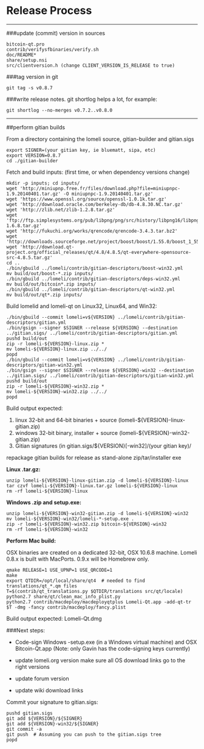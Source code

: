 Release Process
====================

* * *

###update (commit) version in sources


	bitcoin-qt.pro
	contrib/verifysfbinaries/verify.sh
	doc/README*
	share/setup.nsi
	src/clientversion.h (change CLIENT_VERSION_IS_RELEASE to true)

###tag version in git

	git tag -s v0.8.7

###write release notes. git shortlog helps a lot, for example:

	git shortlog --no-merges v0.7.2..v0.8.0

* * *

##perform gitian builds

 From a directory containing the lomeli source, gitian-builder and gitian.sigs
  
	export SIGNER=(your gitian key, ie bluematt, sipa, etc)
	export VERSION=0.8.7
	cd ./gitian-builder

 Fetch and build inputs: (first time, or when dependency versions change)

	mkdir -p inputs; cd inputs/
	wget 'http://miniupnp.free.fr/files/download.php?file=miniupnpc-1.9.20140401.tar.gz' -O miniupnpc-1.9.20140401.tar.gz'
	wget 'https://www.openssl.org/source/openssl-1.0.1k.tar.gz'
	wget 'http://download.oracle.com/berkeley-db/db-4.8.30.NC.tar.gz'
	wget 'http://zlib.net/zlib-1.2.8.tar.gz'
	wget 'ftp://ftp.simplesystems.org/pub/libpng/png/src/history/libpng16/libpng-1.6.8.tar.gz'
	wget 'http://fukuchi.org/works/qrencode/qrencode-3.4.3.tar.bz2'
	wget 'http://downloads.sourceforge.net/project/boost/boost/1.55.0/boost_1_55_0.tar.bz2'
	wget 'http://download.qt-project.org/official_releases/qt/4.8/4.8.5/qt-everywhere-opensource-src-4.8.5.tar.gz'
	cd ..
	./bin/gbuild ../lomeli/contrib/gitian-descriptors/boost-win32.yml
	mv build/out/boost-*.zip inputs/
	./bin/gbuild ../lomeli/contrib/gitian-descriptors/deps-win32.yml
	mv build/out/bitcoin*.zip inputs/
	./bin/gbuild ../lomeli/contrib/gitian-descriptors/qt-win32.yml
	mv build/out/qt*.zip inputs/

 Build lomelid and lomeli-qt on Linux32, Linux64, and Win32:
  
	./bin/gbuild --commit lomeli=v${VERSION} ../lomeli/contrib/gitian-descriptors/gitian.yml
	./bin/gsign --signer $SIGNER --release ${VERSION} --destination ../gitian.sigs/ ../lomeli/contrib/gitian-descriptors/gitian.yml
	pushd build/out
	zip -r lomeli-${VERSION}-linux.zip *
	mv lomeli-${VERSION}-linux.zip ../../
	popd
	./bin/gbuild --commit lomeli=v${VERSION} ../lomeli/contrib/gitian-descriptors/gitian-win32.yml
	./bin/gsign --signer $SIGNER --release ${VERSION}-win32 --destination ../gitian.sigs/ ../lomeli/contrib/gitian-descriptors/gitian-win32.yml
	pushd build/out
	zip -r lomeli-${VERSION}-win32.zip *
	mv lomeli-${VERSION}-win32.zip ../../
	popd

  Build output expected:

  1. linux 32-bit and 64-bit binaries + source (lomeli-${VERSION}-linux-gitian.zip)
  2. windows 32-bit binary, installer + source (lomeli-${VERSION}-win32-gitian.zip)
  3. Gitian signatures (in gitian.sigs/${VERSION}[-win32]/(your gitian key)/

repackage gitian builds for release as stand-alone zip/tar/installer exe

**Linux .tar.gz:**

	unzip lomeli-${VERSION}-linux-gitian.zip -d lomeli-${VERSION}-linux
	tar czvf lomeli-${VERSION}-linux.tar.gz lomeli-${VERSION}-linux
	rm -rf lomeli-${VERSION}-linux

**Windows .zip and setup.exe:**

	unzip lomeli-${VERSION}-win32-gitian.zip -d lomeli-${VERSION}-win32
	mv lomeli-${VERSION}-win32/lomeli-*-setup.exe .
	zip -r lomeli-${VERSION}-win32.zip bitcoin-${VERSION}-win32
	rm -rf lomeli-${VERSION}-win32

**Perform Mac build:**

  OSX binaries are created on a dedicated 32-bit, OSX 10.6.8 machine.
  Lomeli 0.8.x is built with MacPorts.  0.9.x will be Homebrew only.

	qmake RELEASE=1 USE_UPNP=1 USE_QRCODE=1
	make
	export QTDIR=/opt/local/share/qt4  # needed to find translations/qt_*.qm files
	T=$(contrib/qt_translations.py $QTDIR/translations src/qt/locale)
	python2.7 share/qt/clean_mac_info_plist.py
	python2.7 contrib/macdeploy/macdeployqtplus Lomeli-Qt.app -add-qt-tr $T -dmg -fancy contrib/macdeploy/fancy.plist

 Build output expected: Lomeli-Qt.dmg

###Next steps:

* Code-sign Windows -setup.exe (in a Windows virtual machine) and
  OSX Bitcoin-Qt.app (Note: only Gavin has the code-signing keys currently)

* update lomeli.org version
  make sure all OS download links go to the right versions

* update forum version

* update wiki download links

Commit your signature to gitian.sigs:

	pushd gitian.sigs
	git add ${VERSION}/${SIGNER}
	git add ${VERSION}-win32/${SIGNER}
	git commit -a
	git push  # Assuming you can push to the gitian.sigs tree
	popd

